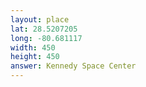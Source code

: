 ```yaml
---
layout: place
lat: 28.5207205
long: -80.681117
width: 450
height: 450
answer: Kennedy Space Center
---
```

